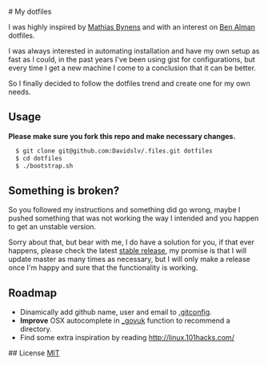 # My dotfiles

I was highly inspired by
[Mathias Bynens](https://github.com/mathiasbynens/dotfiles) and
with an interest on [Ben Alman](https://github.com/cowboy/dotfiles) dotfiles.

I was always interested in automating installation and have my own setup as fast as I could,
in the past years I've been using gist for configurations, but every time I get a new
machine I come to a conclusion that it can be better.

So I finally decided to follow the dotfiles trend and create one for my own needs.

## Usage

**Please make sure you fork this repo and make necessary changes.**

```bash
  $ git clone git@github.com:Davidslv/.files.git dotfiles
  $ cd dotfiles
  $ ./bootstrap.sh
```

## Something is broken?

So you followed my instructions and something did go wrong, maybe I pushed
something that was not working the way I intended and you happen to get an unstable version.

Sorry about that, but bear with me, I do have a solution for you, if that ever happens,
please check the latest [stable release](https://github.com/Davidslv/.files/releases/latest),
my promise is that I will update master as many times as necessary, but I will only
make a release once I'm happy and sure that the functionality is working.

## Roadmap

- Dinamically add github name, user and email to [.gitconfig](.gitconfig).
- **Improve** OSX autocomplete in [_govuk](.govuk#L67) function to recommend a directory.
- Find some extra inspiration by reading http://linux.101hacks.com/

## License
  [MIT](LICENSE)
